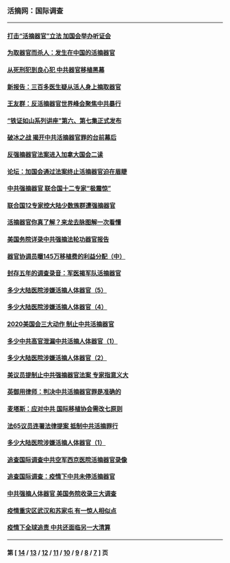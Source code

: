 ### 活摘网：国际调查
---
#### [打击“活摘器官”立法 加国会举办听证会](../../pages/nf5947/n13869362.md?11260430) 
#### [为取器官而杀人：发生在中国的活摘器官](../../pages/nf5947/n13794731.md?11260430) 
#### [从死刑犯到良心犯 中共器官移植黑幕](../../pages/nf5947/n13764669.md?11260430) 
#### [新报告：三百多医生疑从活人身上摘取器官](../../pages/nf5947/n13703044.md?11260430) 
#### [王友群：反活摘器官世界峰会聚焦中共暴行](../../pages/nf5947/n13250738.md?11260430) 
#### [“铁证如山系列讲座”第六、第七集正式发布](../../pages/nf5947/n13106287.md?11260430) 
#### [破冰之战 揭开中共活摘器官罪的台前幕后](../../pages/nf5947/n13082457.md?11260430) 
#### [反强摘器官法案进入加拿大国会二读](../../pages/nf5947/n13033450.md?11260430) 
#### [论坛：加国会通过法案终止活摘器官迫在眉睫](../../pages/nf5947/n13029839.md?11260430) 
#### [中共强摘器官 联合国十二专家“极震惊”](../../pages/nf5947/n13024313.md?11260430) 
#### [联合国12专家控大陆少数族群遭强摘器官](../../pages/nf5947/n13023877.md?11260430) 
#### [活摘器官你真了解？来龙去脉图解一次看懂](../../pages/nf5947/n13013820.md?11260430) 
#### [美国务院详录中共强摘法轮功器官报告](../../pages/nf5947/n12944519.md?11260430) 
#### [器官协调员曝145万移植费的利益分配（中）](../../pages/nf5947/n12894547.md?11260430) 
#### [封存五年的调查录音：军医揭军队活摘器官](../../pages/nf5947/n12798692.md?11260430) 
#### [多少大陆医院涉嫌活摘人体器官（5）](../../pages/nf5947/n12768383.md?11260430) 
#### [多少大陆医院涉嫌活摘人体器官（4）](../../pages/nf5947/n12664434.md?11260430) 
#### [2020美国会三大动作 制止中共活摘器官](../../pages/nf5947/n12682004.md?11260430) 
#### [多少中共高官泄漏中共活摘人体器官（1）](../../pages/nf5947/n12671234.md?11260430) 
#### [多少大陆医院涉嫌活摘人体器官（2）](../../pages/nf5947/n12655589.md?11260430) 
#### [美议员提制止中共强摘器官法案 专家指意义大](../../pages/nf5947/n12630561.md?11260430) 
#### [英御用律师：判决中共活摘器官罪是准确的](../../pages/nf5947/n12580740.md?11260430) 
#### [麦塔斯：应对中共 国际移植协会需改七原则](../../pages/nf5947/n12514711.md?11260430) 
#### [法65议员连署法律提案 抵制中共活摘罪行](../../pages/nf5947/n12437047.md?11260430) 
#### [多少大陆医院涉嫌活摘人体器官（1）](../../pages/nf5947/n12414284.md?11260430) 
#### [追查国际调查中共空军西京医院活摘器官录像](../../pages/nf5947/n12348837.md?11260430) 
#### [追查国际调查：疫情下中共未停活摘器官](../../pages/nf5947/n12273415.md?11260430) 
#### [中共强摘人体器官 美国务院收录三大调查](../../pages/nf5947/n12181488.md?11260430) 
#### [疫情重灾区武汉和苏家屯 有一惊人相似点](../../pages/nf5947/n12150824.md?11260430) 
#### [疫情下全球追责 中共还面临另一大清算](../../pages/nf5947/n12070397.md?11260430) 

---
#### 第 [ [14](./14.md?11260430) / [13](./13.md?11260430) / [12](./12.md?11260430) / [11](./11.md?11260430) / [10](./10.md?11260430) / [9](./9.md?11260430) / [8](./8.md?11260430) / [7](./7.md?11260430) ] 页
